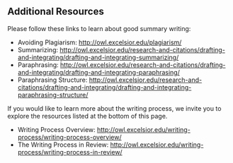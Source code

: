 ## Additional Resources

Please follow these links to learn about good summary writing:

* Avoiding Plagiarism: http://owl.excelsior.edu/plagiarism/
* Summarizing: http://owl.excelsior.edu/research-and-citations/drafting-and-integrating/drafting-and-integrating-summarizing/
* Paraphrasing: http://owl.excelsior.edu/research-and-citations/drafting-and-integrating/drafting-and-integrating-paraphrasing/
* Paraphrasing Structure: http://owl.excelsior.edu/research-and-citations/drafting-and-integrating/drafting-and-integrating-paraphrasing-structure/

If you would like to learn more about the writing process, we invite you to explore the resources listed at the bottom of this page.

* Writing Process Overview: http://owl.excelsior.edu/writing-process/writing-process-overview/
* The Writing Process in Review: http://owl.excelsior.edu/writing-process/writing-process-in-review/

